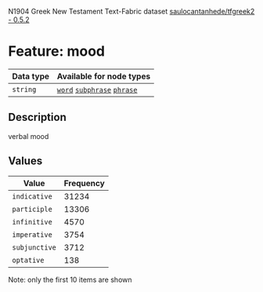 <p>N1904 Greek New Testament Text-Fabric dataset <a href="https://github.com/saulocantanhede/tfgreek2">saulocantanhede/tfgreek2 - 0.5.2</a></p>

<h1>Feature: mood</h1>

<table>
<thead>
<tr>
  <th>Data type</th>
  <th>Available for node types</th>
</tr>
</thead>
<tbody>
<tr>
  <td><code>string</code></td>
  <td><A HREF="featurebynodetype.md#word"><code>word</code></A> <A HREF="featurebynodetype.md#subphrase"><code>subphrase</code></A> <A HREF="featurebynodetype.md#phrase"><code>phrase</code></A></td>
</tr>
</tbody>
</table>

<h2>Description</h2>

<p>verbal mood</p>

<h2>Values</h2>

<table>
<thead>
<tr>
  <th>Value</th>
  <th>Frequency</th>
</tr>
</thead>
<tbody>
<tr>
  <td><code>indicative</code></td>
  <td>31234</td>
</tr>
<tr>
  <td><code>participle</code></td>
  <td>13306</td>
</tr>
<tr>
  <td><code>infinitive</code></td>
  <td>4570</td>
</tr>
<tr>
  <td><code>imperative</code></td>
  <td>3754</td>
</tr>
<tr>
  <td><code>subjunctive</code></td>
  <td>3712</td>
</tr>
<tr>
  <td><code>optative</code></td>
  <td>138</td>
</tr>
</tbody>
</table>

<p>Note: only the first 10 items are shown</p>
